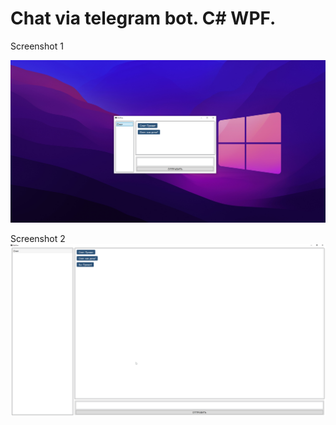 # Chat via telegram bot. C# WPF.

Screenshot 1

![Image alt](https://github.com/olegfour3/chat-telegram-wpf-csharp/blob/main/Screenshot_1.png)

Screenshot 2
![Image alt](https://github.com/olegfour3/chat-telegram-wpf-csharp/blob/main/Screenshot_2.png)
